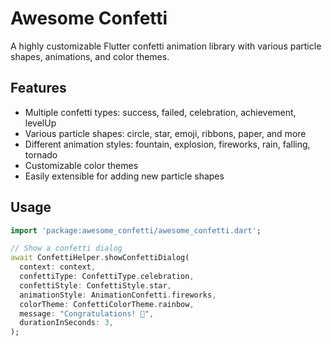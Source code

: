 # Awesome Confetti

A highly customizable Flutter confetti animation library with various particle shapes, animations, and color themes.

## Features

- Multiple confetti types: success, failed, celebration, achievement, levelUp
- Various particle shapes: circle, star, emoji, ribbons, paper, and more
- Different animation styles: fountain, explosion, fireworks, rain, falling, tornado
- Customizable color themes
- Easily extensible for adding new particle shapes

## Usage

```dart
import 'package:awesome_confetti/awesome_confetti.dart';

// Show a confetti dialog
await ConfettiHelper.showConfettiDialog(
  context: context,
  confettiType: ConfettiType.celebration,
  confettiStyle: ConfettiStyle.star,
  animationStyle: AnimationConfetti.fireworks,
  colorTheme: ConfettiColorTheme.rainbow,
  message: "Congratulations! 🎉",
  durationInSeconds: 3,
);